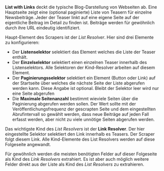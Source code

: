 **List with Links** deckt die typische Blog-Darstellung von Webseiten ab. Eine Hauptseite zeigt eine (optional paginierte) Liste von Teasern für einzelne Newsbeiträge. Jeder der Teaser linkt auf eine eigene Seite auf der eigentliche Beitrag im Detail zu finden ist. Beiträge werden für gewöhnlich durch ihre URL eindeutig identifiziert.

Haupt-Element des Scrapers ist der *List Resolver*. Hier sind drei Elemente zu konfigurieren:

* Der **Listenselektor** selektiert das Element welches die Liste der Teaser enthält. 
* Der **Einzelselektor** selektiert einen einzelnen Teaser innerhalb des Listenselektors. Alle Selektoren der Kind-Resolver arbeiten auf diesem Element.
* Der **Paginierungsselektor** selektiert ein Element (Button oder Link) auf der Startseite über welches die nächste Seite der Liste abgerufen werden kann. Diese Angabe ist optional. Bleibt der Selektor leer wird nur eine Seite abgerufen
* Die **Maximale Seitenanzahl** bestimmt wieviele Seiten über die Paginierung abgerufen werden sollen. Der Wert sollte mit der Veröffentlichungsfrequenz der gescrapten Seite und dem eingestellten Abrufintervall so gewählt werden, dass neue Beiträge auf jeden Fall erfasst werden, aber nicht zu viele unnötige Seiten abgerufen werden.

Das wichtigste Kind des *List Resolvers* ist der **Link Resolver**. Der hier eingestellte Selektor selektiert den Link innerhalb es Teasers. Der Scraper folgt diesem Link. Alle Kind-Elemente des List Resolvers werden auf diese Folgeseite angewandt.

Für gewöhnlich werden die meisten benötigten Felder auf dieser Folgeseite als Kind des *Link Resolvers* extrahiert. Es ist aber auch möglich weitere Felder direkt aus der Liste als Kind des *List Resolvers* zu extrahieren. 
